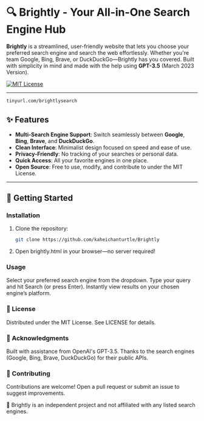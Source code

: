 # 🔍 Brightly - Your All-in-One Search Engine Hub

**Brightly** is a streamlined, user-friendly website that lets you choose your preferred search engine and search the web effortlessly. Whether you're team Google, Bing, Brave, or DuckDuckGo—Brightly has you covered. Built with simplicity in mind and made with the help using **GPT-3.5** (March 2023 Version). 

[![MIT License](https://img.shields.io/badge/License-MIT-green.svg)](https://opensource.org/licenses/MIT)

---
```bash
tinyurl.com/brightlysearch
```
## ✨ Features
- **Multi-Search Engine Support**: Switch seamlessly between **Google**, **Bing**, **Brave**, and **DuckDuckGo**.
- **Clean Interface**: Minimalist design focused on speed and ease of use.
- **Privacy-Friendly**: No tracking of your searches or personal data.
- **Quick Access**: All your favorite engines in one place.
- **Open Source**: Free to use, modify, and contribute to under the MIT License.

---

## 🚀 Getting Started

### Installation
1. Clone the repository:
   ```bash
   git clone https://github.com/kaheichanturtle/Brightly
   ```
2. Open brightly.html in your browser—no server required!
   
### Usage

Select your preferred search engine from the dropdown.
Type your query and hit Search (or press Enter).
Instantly view results on your chosen engine’s platform.
### 📜 License

Distributed under the MIT License. See LICENSE for details.

### 🙌 Acknowledgments

Built with assistance from OpenAI's GPT-3.5.
Thanks to the search engines (Google, Bing, Brave, DuckDuckGo) for their public APIs.
### 🤝 Contributing

Contributions are welcome! Open a pull request or submit an issue to suggest improvements.

🔗 Brightly is an independent project and not affiliated with any listed search engines.
